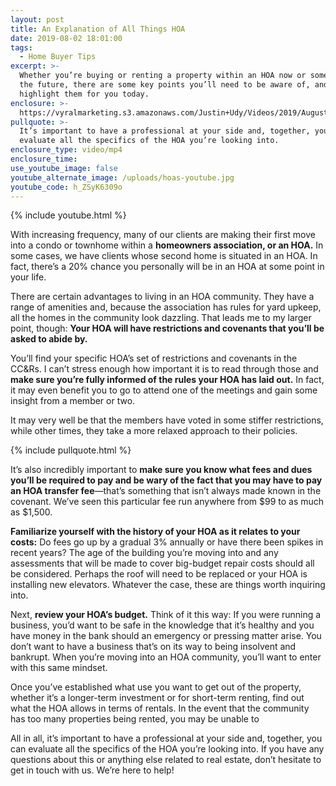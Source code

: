 ```yaml
---
layout: post
title: An Explanation of All Things HOA
date: 2019-08-02 18:01:00
tags:
  - Home Buyer Tips
excerpt: >-
  Whether you’re buying or renting a property within an HOA now or sometime in
  the future, there are some key points you’ll need to be aware of, and I’ll
  highlight them for you today.
enclosure: >-
  https://vyralmarketing.s3.amazonaws.com/Justin+Udy/Videos/2019/August/An+Explanation+of+All+Things+HOA.mp4
pullquote: >-
  It’s important to have a professional at your side and, together, you can
  evaluate all the specifics of the HOA you’re looking into.
enclosure_type: video/mp4
enclosure_time:
use_youtube_image: false
youtube_alternate_image: /uploads/hoas-youtube.jpg
youtube_code: h_ZSyK6309o
---
```


{% include youtube.html %}

With increasing frequency, many of our clients are making their first move into a condo or townhome within a **homeowners association, or an HOA.** In some cases, we have clients whose second home is situated in an HOA. In fact, there’s a 20% chance you personally will be in an HOA at some point in your life.

There are certain advantages to living in an HOA community. They have a range of amenities and, because the association has rules for yard upkeep, all the homes in the community look dazzling. That leads me to my larger point, though: **Your HOA will have restrictions and covenants that you’ll be asked to abide by.&nbsp;**

You’ll find your specific HOA’s set of restrictions and covenants in the CC&Rs. I can’t stress enough how important it is to read through those and **make sure you’re fully informed of the rules your HOA has laid out.** In fact, it may even benefit you to go to attend one of the meetings and gain some insight from a member or two.&nbsp;

It may very well be that the members have voted in some stiffer restrictions, while other times, they take a more relaxed approach to their policies.&nbsp;

{% include pullquote.html %}

It’s also incredibly important to **make sure you know what fees and dues you’ll be required to pay and be wary of the fact that you may have to pay an HOA transfer fee**—that’s something that isn’t always made known in the covenant. We’ve seen this particular fee run anywhere from $99 to as much as $1,500.&nbsp;

**Familiarize yourself with the history of your HOA as it relates to your costs:** Do fees go up by a gradual 3% annually or have there been spikes in recent years? The age of the building you’re moving into and any assessments that will be made to cover big-budget repair costs should all be considered. Perhaps the roof will need to be replaced or your HOA is installing new elevators. Whatever the case, these are things worth inquiring into.&nbsp;

Next, **review your HOA’s budget.** Think of it this way: If you were running a business, you’d want to be safe in the knowledge that it’s healthy and you have money in the bank should an emergency or pressing matter arise. You don’t want to have a business that’s on its way to being insolvent and bankrupt. When you’re moving into an HOA community, you’ll want to enter with this same mindset.&nbsp;

Once you’ve established what use you want to get out of the property, whether it’s a longer-term investment or for short-term renting, find out what the HOA allows in terms of rentals. In the event that the community has too many properties being rented, you may be unable to &nbsp;

All in all, it’s important to have a professional at your side and, together, you can evaluate all the specifics of the HOA you’re looking into. If you have any questions about this or anything else related to real estate, don’t hesitate to get in touch with us. We’re here to help\!
